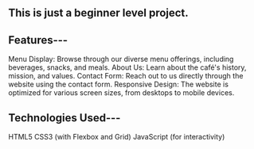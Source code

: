 ## This is just a beginner level project.

## Features---
Menu Display: Browse through our diverse menu offerings, including beverages, snacks, and meals.
About Us: Learn about the café's history, mission, and values.
Contact Form: Reach out to us directly through the website using the contact form.
Responsive Design: The website is optimized for various screen sizes, from desktops to mobile devices.

## Technologies Used---
HTML5
CSS3 (with Flexbox and Grid)
JavaScript (for interactivity)

